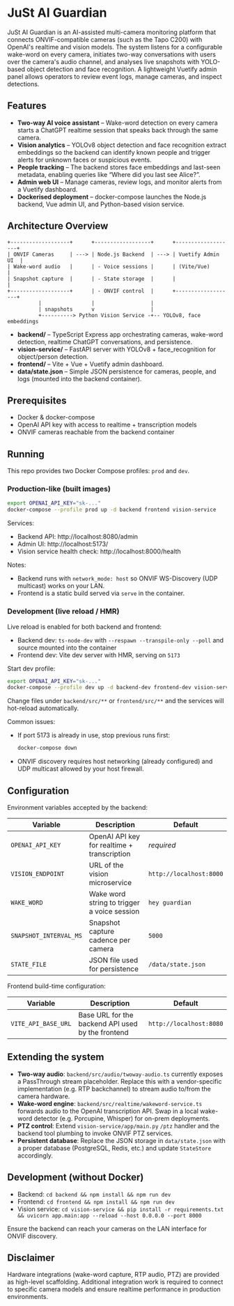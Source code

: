 # JuSt AI Guardian

JuSt AI Guardian is an AI-assisted multi-camera monitoring platform that connects ONVIF-compatible cameras (such as the Tapo C200) with OpenAI's realtime and vision models. The system listens for a configurable wake-word on every camera, initiates two-way conversations with users over the camera's audio channel, and analyses live snapshots with YOLO-based object detection and face recognition. A lightweight Vuetify admin panel allows operators to review event logs, manage cameras, and inspect detections.

## Features

- **Two-way AI voice assistant** – Wake-word detection on every camera starts a ChatGPT realtime session that speaks back through the same camera.
- **Vision analytics** – YOLOv8 object detection and face recognition extract embeddings so the backend can identify known people and trigger alerts for unknown faces or suspicious events.
- **People tracking** – The backend stores face embeddings and last-seen metadata, enabling queries like “Where did you last see Alice?”.
- **Admin web UI** – Manage cameras, review logs, and monitor alerts from a Vuetify dashboard.
- **Dockerised deployment** – docker-compose launches the Node.js backend, Vue admin UI, and Python-based vision service.

## Architecture Overview

```
+-------------------+      +------------------+      +-------------------+
| ONVIF Cameras     | ---> | Node.js Backend  | ---> | Vuetify Admin UI  |
| Wake-word audio   |      | - Voice sessions |      | (Vite/Vue)        |
| Snapshot capture  |      | - State storage  |      |                   |
+-------------------+      | - ONVIF control  |      +-------------------+
          |                |                  |
          | snapshots      v                  |
          +----------> Python Vision Service -+-- YOLOv8, face embeddings
```

- **backend/** – TypeScript Express app orchestrating cameras, wake-word detection, realtime ChatGPT conversations, and persistence.
- **vision-service/** – FastAPI server with YOLOv8 + face_recognition for object/person detection.
- **frontend/** – Vite + Vue + Vuetify admin dashboard.
- **data/state.json** – Simple JSON persistence for cameras, people, and logs (mounted into the backend container).

## Prerequisites

- Docker & docker-compose
- OpenAI API key with access to realtime + transcription models
- ONVIF cameras reachable from the backend container

## Running

This repo provides two Docker Compose profiles: `prod` and `dev`.

### Production-like (built images)

```bash
export OPENAI_API_KEY="sk-..."
docker-compose --profile prod up -d backend frontend vision-service
```

Services:

- Backend API: http://localhost:8080/admin
- Admin UI: http://localhost:5173/
- Vision service health check: http://localhost:8000/health

Notes:

- Backend runs with `network_mode: host` so ONVIF WS-Discovery (UDP multicast) works on your LAN.
- Frontend is a static build served via `serve` in the container.

### Development (live reload / HMR)

Live reload is enabled for both backend and frontend:

- Backend dev: `ts-node-dev` with `--respawn --transpile-only --poll` and source mounted into the container
- Frontend dev: Vite dev server with HMR, serving on `5173`

Start dev profile:

```bash
export OPENAI_API_KEY="sk-..."
docker-compose --profile dev up -d backend-dev frontend-dev vision-service
```

Change files under `backend/src/**` or `frontend/src/**` and the services will hot-reload automatically.

Common issues:

- If port 5173 is already in use, stop previous runs first:

  ```bash
  docker-compose down
  ```

- ONVIF discovery requires host networking (already configured) and UDP multicast allowed by your host firewall.

## Configuration

Environment variables accepted by the backend:

| Variable | Description | Default |
|----------|-------------|---------|
| `OPENAI_API_KEY` | OpenAI API key for realtime + transcription | _required_ |
| `VISION_ENDPOINT` | URL of the vision microservice | `http://localhost:8000` |
| `WAKE_WORD` | Wake word string to trigger a voice session | `hey guardian` |
| `SNAPSHOT_INTERVAL_MS` | Snapshot capture cadence per camera | `5000` |
| `STATE_FILE` | JSON file used for persistence | `/data/state.json` |

Frontend build-time configuration:

| Variable | Description | Default |
|----------|-------------|---------|
| `VITE_API_BASE_URL` | Base URL for the backend API used by the frontend | `http://localhost:8080` |

## Extending the system

- **Two-way audio**: `backend/src/audio/twoway-audio.ts` currently exposes a PassThrough stream placeholder. Replace this with a vendor-specific implementation (e.g. RTP backchannel) to stream audio to/from the camera hardware.
- **Wake-word engine**: `backend/src/realtime/wakeword-service.ts` forwards audio to the OpenAI transcription API. Swap in a local wake-word detector (e.g. Porcupine, Whisper) for on-prem deployments.
- **PTZ control**: Extend `vision-service/app/main.py` `/ptz` handler and the backend tool plumbing to invoke ONVIF PTZ services.
- **Persistent database**: Replace the JSON storage in `data/state.json` with a proper database (PostgreSQL, Redis, etc.) and update `StateStore` accordingly.

## Development (without Docker)

- Backend: `cd backend && npm install && npm run dev`
- Frontend: `cd frontend && npm install && npm run dev`
- Vision service: `cd vision-service && pip install -r requirements.txt && uvicorn app.main:app --reload --host 0.0.0.0 --port 8000`

Ensure the backend can reach your cameras on the LAN interface for ONVIF discovery.

## Disclaimer

Hardware integrations (wake-word capture, RTP audio, PTZ) are provided as high-level scaffolding. Additional integration work is required to connect to specific camera models and ensure realtime performance in production environments.
